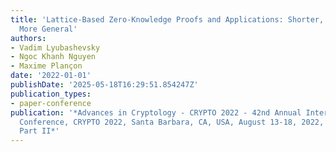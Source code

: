 ```yaml
---
title: 'Lattice-Based Zero-Knowledge Proofs and Applications: Shorter, Simpler, and
  More General'
authors:
- Vadim Lyubashevsky
- Ngoc Khanh Nguyen
- Maxime Plançon
date: '2022-01-01'
publishDate: '2025-05-18T16:29:51.854247Z'
publication_types:
- paper-conference
publication: '*Advances in Cryptology - CRYPTO 2022 - 42nd Annual International Cryptology
  Conference, CRYPTO 2022, Santa Barbara, CA, USA, August 13-18, 2022, Proceedings,
  Part II*'
---
```

